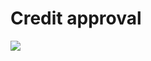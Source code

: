 # Credit approval
<img src="https://firebasestorage.googleapis.com/v0/b/hinh-6eaf7.appspot.com/o/pict--swim-lane-diagram-process-flow---credit-approval.png--diagram-flowchart-example.png?alt=media&token=097359b6-c12c-4294-b15d-bd387443db1c">

